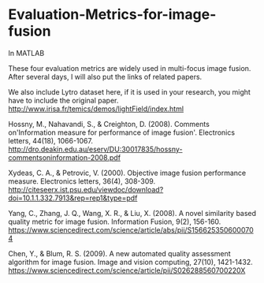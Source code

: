 # Evaluation-Metrics-for-image-fusion
In MATLAB

These four evaluation metrics are widely used in multi-focus image fusion.
After several days, I will also put the links of related papers.

We also include Lytro dataset here, if it is used in your research, you might have to include the original paper.
http://www.irisa.fr/temics/demos/lightField/index.html

Hossny, M., Nahavandi, S., & Creighton, D. (2008). Comments on'Information measure for performance of image fusion'. Electronics letters, 44(18), 1066-1067.
http://dro.deakin.edu.au/eserv/DU:30017835/hossny-commentsoninformation-2008.pdf

Xydeas, C. A., & Petrovic, V. (2000). Objective image fusion performance measure. Electronics letters, 36(4), 308-309.
http://citeseerx.ist.psu.edu/viewdoc/download?doi=10.1.1.332.7913&rep=rep1&type=pdf

Yang, C., Zhang, J. Q., Wang, X. R., & Liu, X. (2008). A novel similarity based quality metric for image fusion. Information Fusion, 9(2), 156-160.
https://www.sciencedirect.com/science/article/abs/pii/S1566253506000704

Chen, Y., & Blum, R. S. (2009). A new automated quality assessment algorithm for image fusion. Image and vision computing, 27(10), 1421-1432.
https://www.sciencedirect.com/science/article/pii/S026288560700220X
